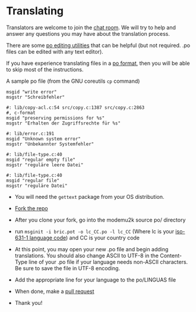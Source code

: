 # Translating

Translators are welcome to join the [chat
room](https://gitter.im/modemu2k/Lobby). We will try to help and answer
any questions you may have about the translation process.

There are some [po editing
utilities](https://www.gnu.org/software/trans-coord/manual/web-trans/html_node/PO-Editors.html)
that can be helpful (but not required. .po files can be edited with any text editor).

If you have experience translating files in a [po format](https://www.gnu.org/software/gettext/manual/html_node/PO-Files.html), then you will be able to skip most of the instructions.

A sample po file (from the GNU coreutils `cp` command)
```
msgid "write error"
msgstr "Schreibfehler"

#: lib/copy-acl.c:54 src/copy.c:1387 src/copy.c:2863
#, c-format
msgid "preserving permissions for %s"
msgstr "Erhalten der Zugriffsrechte für %s"

#: lib/error.c:191
msgid "Unknown system error"
msgstr "Unbekannter Systemfehler"

#: lib/file-type.c:40
msgid "regular empty file"
msgstr "reguläre leere Datei"

#: lib/file-type.c:40
msgid "regular file"
msgstr "reguläre Datei"
```

* You will need the `gettext` package from your OS distribution.
* [Fork the repo](https://github.com/shnupta/bric#fork-destination-box)
* After you clone your fork, go into the modemu2k source po/ directory

* run `msginit -i bric.pot -o lc_CC.po -l lc_CC` (Where lc is your
 [iso-631-1 language code](https://en.wikipedia.org/wiki/List_of_ISO_639-1_codes)) and CC is your country code

* At this point, you may open your new .po file and begin adding
  translations. You should also change ASCII to UTF-8 in the Content-Type
  line of your .po file if your language needs non-ASCII characters. Be
  sure to save the file in UTF-8 encoding.

* Add the appropriate line for your language to the po/LINGUAS file

* When done, make a [pull request](CONTRIBUTING.md)
* Thank you!
